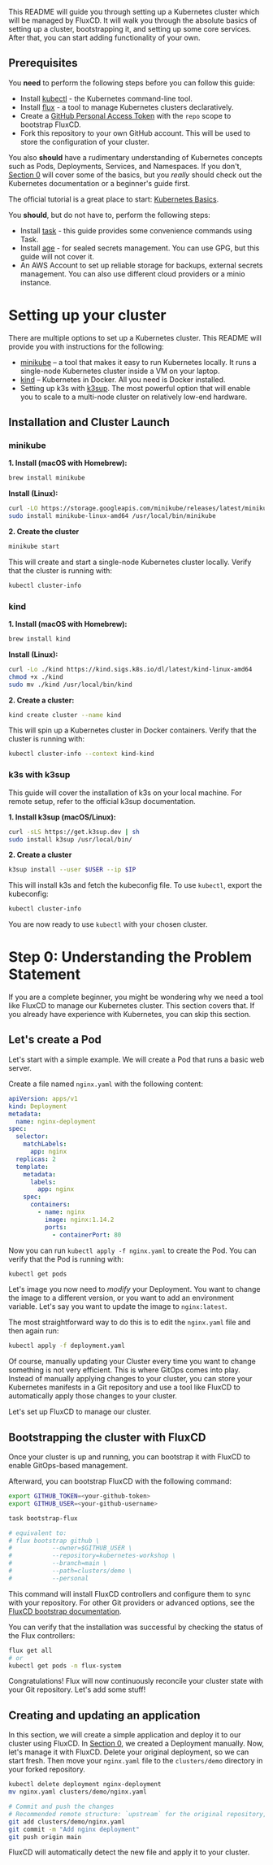 This README will guide you through setting up a Kubernetes cluster which will be managed by FluxCD.
It will walk you through the absolute basics of setting up a cluster, bootstrapping it, and setting up some core
services. After that, you can start adding functionality of your own.

## Prerequisites

You **need** to perform the following steps before you can follow this guide:

- Install [kubectl](https://kubernetes.io/docs/tasks/tools/) - the Kubernetes command-line tool.
- Install [flux](https://fluxcd.io/docs/installation/) - a tool to manage Kubernetes clusters declaratively.
- Create a [GitHub Personal Access Token](https://github.com/settings/tokens) with the `repo` scope to bootstrap FluxCD.
- Fork this repository to your own GitHub account. This will be used to store the configuration of your cluster.

You also **should** have a rudimentary understanding of Kubernetes concepts such as
Pods, Deployments, Services, and Namespaces. If you don't, [Section 0](#step-0-understanding-the-problem-statement)
will cover some of the basics, but you _really_ should check out the Kubernetes documentation or a beginner's guide
first. 

The official tutorial is a great place to start: [Kubernetes Basics](https://kubernetes.io/docs/tutorials/kubernetes-basics).

You **should**, but do not have to, perform the following steps:

- Install [task](https://taskfile.dev/) - this guide provides some convenience commands using Task.
- Install [age](https://age-encryption.org/) - for sealed secrets management.
  You can use GPG, but this guide will not cover it.
- An AWS Account to set up reliable storage for backups, external secrets management.
  You can also use different cloud providers or a minio instance.

# Setting up your cluster

There are multiple options to set up a Kubernetes cluster. This README will provide you with instructions
for the following:

- [minikube](https://github.com/kubernetes/minikube) – a tool that makes it easy to run Kubernetes locally.
  It runs a single-node Kubernetes cluster inside a VM on your laptop.
- [kind](https://github.com/kubernetes-sigs/kind) – Kubernetes in Docker. All you need is Docker installed.
- Setting up k3s with [k3sup](https://github.com/alexellis/k3sup). The most powerful option that will enable you to
  scale to a multi-node cluster on relatively low-end hardware.

## Installation and Cluster Launch

### minikube

**1. Install (macOS with Homebrew):**

```sh
brew install minikube
```

**Install (Linux):**

```sh
curl -LO https://storage.googleapis.com/minikube/releases/latest/minikube-linux-amd64
sudo install minikube-linux-amd64 /usr/local/bin/minikube
```

**2. Create the cluster**

```sh
minikube start
```

This will create and start a single-node Kubernetes cluster locally. Verify that the cluster is running with:

```sh
kubectl cluster-info
```

### kind

**1. Install (macOS with Homebrew):**

```sh
brew install kind
```

**Install (Linux):**

```sh
curl -Lo ./kind https://kind.sigs.k8s.io/dl/latest/kind-linux-amd64
chmod +x ./kind
sudo mv ./kind /usr/local/bin/kind
```

**2. Create a cluster:**

```sh
kind create cluster --name kind
```

This will spin up a Kubernetes cluster in Docker containers. Verify that the cluster is running with:

```sh
kubectl cluster-info --context kind-kind
```

### k3s with k3sup

This guide will cover the installation of k3s on your local machine. For remote setup, refer
to the official k3sup documentation.

**1. Install k3sup (macOS/Linux):**

```sh
curl -sLS https://get.k3sup.dev | sh
sudo install k3sup /usr/local/bin/
```

**2. Create a cluster**

```sh
k3sup install --user $USER --ip $IP
```

This will install k3s and fetch the kubeconfig file. To use `kubectl`, export the kubeconfig:

```sh
kubectl cluster-info
```

You are now ready to use `kubectl` with your chosen cluster.

# Step 0: Understanding the Problem Statement

If you are a complete beginner, you might be wondering why we need a tool like FluxCD to manage our Kubernetes cluster.
This section covers that. If you already have experience with Kubernetes, you can skip this section.

## Let's create a Pod

Let's start with a simple example. We will create a Pod that runs a basic web server.

Create a file named `nginx.yaml` with the following content:

```yaml
apiVersion: apps/v1
kind: Deployment
metadata:
  name: nginx-deployment
spec:
  selector:
    matchLabels:
      app: nginx
  replicas: 2
  template:
    metadata:
      labels:
        app: nginx
    spec:
      containers:
        - name: nginx
          image: nginx:1.14.2
          ports:
            - containerPort: 80
```

Now you can run `kubectl apply -f nginx.yaml` to create the Pod. You can verify that the Pod is running with:

```sh
kubectl get pods
```

Let's image you now need to _modify_ your Deployment. You want to change the image to a different version,
or you want to add an environment variable. Let's say you want to update the image to `nginx:latest`.

The most straightforward way to do this is to edit the `nginx.yaml` file and then again run:

```sh
kubectl apply -f deployment.yaml
```

Of course, manually updating your Cluster every time you want to change something is not very efficient.
This is where GitOps comes into play. Instead of manually applying changes to your cluster, you can store your
Kubernetes manifests in a Git repository and use a tool like FluxCD to automatically apply those changes to your cluster.

Let's set up FluxCD to manage our cluster.

## Bootstrapping the cluster with FluxCD

Once your cluster is up and running, you can bootstrap it with FluxCD to enable GitOps-based management.

Afterward, you can bootstrap FluxCD with the following command:

```sh
export GITHUB_TOKEN=<your-github-token>
export GITHUB_USER=<your-github-username>

task bootstrap-flux

# equivalent to:
# flux bootstrap github \
#           --owner=$GITHUB_USER \
#           --repository=kubernetes-workshop \
#           --branch=main \
#           --path=clusters/demo \
#           --personal
```

This command will install FluxCD controllers and configure them to sync with your repository.
For other Git providers or advanced options, see the
[FluxCD bootstrap documentation](https://fluxcd.io/docs/cmd/flux_bootstrap/).

You can verify that the installation was successful by checking the status of the Flux controllers:

```sh
flux get all
# or
kubectl get pods -n flux-system
```

Congratulations! Flux will now continuously reconcile your cluster state with your Git repository. Let's add some stuff!

## Creating and updating an application

In this section, we will create a simple application and deploy it to our cluster using FluxCD.
In [Section 0](#step-0-understanding-the-problem-statement), we created a Deployment manually.
Now, let's manage it with FluxCD.
Delete your original deployment, so we can start fresh. Then move your `nginx.yaml` file to the `clusters/demo`
directory in your forked repository.

```sh
kubectl delete deployment nginx-deployment
mv nginx.yaml clusters/demo/nginx.yaml

# Commit and push the changes
# Recommended remote structure: `upstream` for the original repository, `origin` for your fork
git add clusters/demo/nginx.yaml
git commit -m "Add nginx deployment"
git push origin main
```

FluxCD will automatically detect the new file and apply it to your cluster.